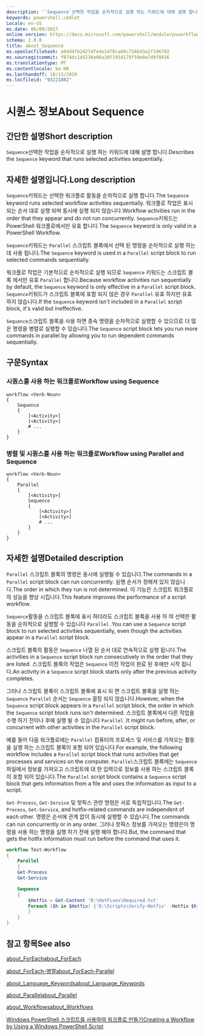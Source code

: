```yaml
---
description: '`Sequence`선택한 작업을 순차적으로 실행 하는 키워드에 대해 설명 합니다.'
keywords: powershell,cmdlet
Locale: en-US
ms.date: 06/09/2017
online version: https://docs.microsoft.com/powershell/module/psworkflow/about/about_sequence?view=powershell-5.1&WT.mc_id=ps-gethelp
schema: 2.0.0
title: about_Sequence
ms.openlocfilehash: a9dd4fb24274fe4e1478ca69c734b43a2f196792
ms.sourcegitcommit: f874dc1d4236e06a3df195d179f59e0a7d9f8436
ms.translationtype: MT
ms.contentlocale: ko-KR
ms.lasthandoff: 10/13/2020
ms.locfileid: "93221882"
---
```

# <a name="about-sequence"></a><span data-ttu-id="3372c-104">시퀀스 정보</span><span class="sxs-lookup"><span data-stu-id="3372c-104">About Sequence</span></span>

## <a name="short-description"></a><span data-ttu-id="3372c-105">간단한 설명</span><span class="sxs-lookup"><span data-stu-id="3372c-105">Short description</span></span>

<span data-ttu-id="3372c-106">`Sequence`선택한 작업을 순차적으로 실행 하는 키워드에 대해 설명 합니다.</span><span class="sxs-lookup"><span data-stu-id="3372c-106">Describes the `Sequence` keyword that runs selected activities sequentially.</span></span>

## <a name="long-description"></a><span data-ttu-id="3372c-107">자세한 설명입니다.</span><span class="sxs-lookup"><span data-stu-id="3372c-107">Long description</span></span>

<span data-ttu-id="3372c-108">`Sequence`키워드는 선택한 워크플로 활동을 순차적으로 실행 합니다.</span><span class="sxs-lookup"><span data-stu-id="3372c-108">The `Sequence` keyword runs selected workflow activities sequentially.</span></span> <span data-ttu-id="3372c-109">워크플로 작업은 표시 되는 순서 대로 실행 되며 동시에 실행 되지 않습니다.</span><span class="sxs-lookup"><span data-stu-id="3372c-109">Workflow activities run in the order that they appear and do not run concurrently.</span></span> <span data-ttu-id="3372c-110">`Sequence`키워드는 PowerShell 워크플로에서만 유효 합니다.</span><span class="sxs-lookup"><span data-stu-id="3372c-110">The `Sequence` keyword is only valid in a PowerShell Workflow.</span></span>

<span data-ttu-id="3372c-111">`Sequence`키워드는 `Parallel` 스크립트 블록에서 선택 된 명령을 순차적으로 실행 하는 데 사용 됩니다.</span><span class="sxs-lookup"><span data-stu-id="3372c-111">The `Sequence` keyword is used in a `Parallel` script block to run selected commands sequentially.</span></span>

<span data-ttu-id="3372c-112">워크플로 작업은 기본적으로 순차적으로 실행 되므로 `Sequence` 키워드는 스크립트 블록 에서만 유효 `Parallel` 합니다.</span><span class="sxs-lookup"><span data-stu-id="3372c-112">Because workflow activities run sequentially by default, the `Sequence` keyword is only effective in a `Parallel` script block.</span></span> <span data-ttu-id="3372c-113">`Sequence`키워드가 스크립트 블록에 포함 되지 않은 경우 `Parallel` 유효 하지만 유효 하지 않습니다.</span><span class="sxs-lookup"><span data-stu-id="3372c-113">If the `Sequence` keyword isn't included in a `Parallel` script block, it's valid but ineffective.</span></span>

<span data-ttu-id="3372c-114">`Sequence`스크립트 블록을 사용 하면 종속 명령을 순차적으로 실행할 수 있으므로 더 많은 명령을 병렬로 실행할 수 있습니다.</span><span class="sxs-lookup"><span data-stu-id="3372c-114">The `Sequence` script block lets you run more commands in parallel by allowing you to run dependent commands sequentially.</span></span>

## <a name="syntax"></a><span data-ttu-id="3372c-115">구문</span><span class="sxs-lookup"><span data-stu-id="3372c-115">Syntax</span></span>

### <a name="workflow-using-sequence"></a><span data-ttu-id="3372c-116">시퀀스를 사용 하는 워크플로</span><span class="sxs-lookup"><span data-stu-id="3372c-116">Workflow using Sequence</span></span>

```
workflow <Verb-Noun>
{
    Sequence
    {
        [<Activity>]
        [<Activity>]
        # ...
    }
}
```

### <a name="workflow-using-parallel-and-sequence"></a><span data-ttu-id="3372c-117">병렬 및 시퀀스를 사용 하는 워크플로</span><span class="sxs-lookup"><span data-stu-id="3372c-117">Workflow using Parallel and Sequence</span></span>

```
workflow <Verb-Noun>
{
    Parallel
    {
        [<Activity>]
        Sequence
        {
            [<Activity>]
            [<Activity>]
            # ...
        }
    }
}
```

## <a name="detailed-description"></a><span data-ttu-id="3372c-118">자세한 설명</span><span class="sxs-lookup"><span data-stu-id="3372c-118">Detailed description</span></span>

<span data-ttu-id="3372c-119">`Parallel` 스크립트 블록의 명령은 동시에 실행될 수 있습니다.</span><span class="sxs-lookup"><span data-stu-id="3372c-119">The commands in a `Parallel` script block can run concurrently.</span></span> <span data-ttu-id="3372c-120">실행 순서가 정해져 있지 않습니다.</span><span class="sxs-lookup"><span data-stu-id="3372c-120">The order in which they run is not determined.</span></span> <span data-ttu-id="3372c-121">이 기능은 스크립트 워크플로의 성능을 향상 시킵니다.</span><span class="sxs-lookup"><span data-stu-id="3372c-121">This feature improves the performance of a script workflow.</span></span>

<span data-ttu-id="3372c-122">`Sequence`활동을 스크립트 블록에 표시 하더라도 스크립트 블록을 사용 하 여 선택한 활동을 순차적으로 실행할 수 있습니다 `Parallel` .</span><span class="sxs-lookup"><span data-stu-id="3372c-122">You can use a `Sequence` script block to run selected activities sequentially, even though the activities appear in a `Parallel` script block.</span></span>

<span data-ttu-id="3372c-123">스크립트 블록의 활동은 `Sequence` 나열 된 순서 대로 연속적으로 실행 됩니다.</span><span class="sxs-lookup"><span data-stu-id="3372c-123">The activities in a `Sequence` script block run consecutively in the order that they are listed.</span></span> <span data-ttu-id="3372c-124">스크립트 블록의 작업은 `Sequence` 이전 작업이 완료 된 후에만 시작 됩니다.</span><span class="sxs-lookup"><span data-stu-id="3372c-124">An activity in a `Sequence` script block starts only after the previous activity completes.</span></span>

<span data-ttu-id="3372c-125">그러나 스크립트 블록이 스크립트 블록에 표시 되 면 스크립트 블록을 실행 하는 `Sequence` `Parallel` 순서는 `Sequence` 결정 되지 않습니다.</span><span class="sxs-lookup"><span data-stu-id="3372c-125">However, when the `Sequence` script block appears in a `Parallel` script block, the order in which the `Sequence` script block runs isn't determined.</span></span> <span data-ttu-id="3372c-126">스크립트 블록에서 다른 작업을 수행 하기 전이나 후에 실행 될 수 있습니다 `Parallel` .</span><span class="sxs-lookup"><span data-stu-id="3372c-126">It might run before, after, or concurrent with other activities in the `Parallel` script block.</span></span>

<span data-ttu-id="3372c-127">예를 들어 다음 워크플로에는 `Parallel` 컴퓨터의 프로세스 및 서비스를 가져오는 활동을 실행 하는 스크립트 블록이 포함 되어 있습니다.</span><span class="sxs-lookup"><span data-stu-id="3372c-127">For example, the following workflow includes a `Parallel` script block that runs activities that get processes and services on the computer.</span></span> <span data-ttu-id="3372c-128">`Parallel`스크립트 블록에는 `Sequence` 파일에서 정보를 가져오고 스크립트에 대 한 입력으로 정보를 사용 하는 스크립트 블록이 포함 되어 있습니다.</span><span class="sxs-lookup"><span data-stu-id="3372c-128">The `Parallel` script block contains a `Sequence` script block that gets information from a file and uses the information as input to a script.</span></span>

<span data-ttu-id="3372c-129">`Get-Process`, `Get-Service` 및 핫픽스 관련 명령은 서로 독립적입니다.</span><span class="sxs-lookup"><span data-stu-id="3372c-129">The `Get-Process`, `Get-Service`, and hotfix-related commands are independent of each other.</span></span> <span data-ttu-id="3372c-130">명령은 순서에 관계 없이 동시에 실행할 수 있습니다.</span><span class="sxs-lookup"><span data-stu-id="3372c-130">The commands can run concurrently or in any order.</span></span> <span data-ttu-id="3372c-131">그러나 핫픽스 정보를 가져오는 명령은이 명령을 사용 하는 명령을 실행 하기 전에 실행 해야 합니다.</span><span class="sxs-lookup"><span data-stu-id="3372c-131">But, the command that gets the hotfix information must run before the command that uses it.</span></span>

```powershell
workflow Test-Workflow
{
    Parallel
    {
    Get-Process
    Get-Service

    Sequence
    {
        $Hotfix = Get-Content 'D:\HotFixes\Required.txt'
        Foreach ($h in $Hotfix) {'D:\Scripts\Verify-Hotfix' -Hotfix $h}
        }
    }
}
```

## <a name="see-also"></a><span data-ttu-id="3372c-132">참고 항목</span><span class="sxs-lookup"><span data-stu-id="3372c-132">See also</span></span>

[<span data-ttu-id="3372c-133">about_ForEach</span><span class="sxs-lookup"><span data-stu-id="3372c-133">about_ForEach</span></span>](../../Microsoft.PowerShell.Core/About/about_Foreach.md)

[<span data-ttu-id="3372c-134">about_ForEach-병렬</span><span class="sxs-lookup"><span data-stu-id="3372c-134">about_ForEach-Parallel</span></span>](about_ForEach-Parallel.md)

[<span data-ttu-id="3372c-135">about_Language_Keywords</span><span class="sxs-lookup"><span data-stu-id="3372c-135">about_Language_Keywords</span></span>](../../Microsoft.PowerShell.Core/About/about_Language_Keywords.md)

[<span data-ttu-id="3372c-136">about_Parallel</span><span class="sxs-lookup"><span data-stu-id="3372c-136">about_Parallel</span></span>](about_Parallel.md)

[<span data-ttu-id="3372c-137">about_Workflows</span><span class="sxs-lookup"><span data-stu-id="3372c-137">about_Workflows</span></span>](about_Workflows.md)

[<span data-ttu-id="3372c-138">Windows PowerShell 스크립트를 사용하여 워크플로 만들기</span><span class="sxs-lookup"><span data-stu-id="3372c-138">Creating a Workflow by Using a Windows PowerShell Script</span></span>](/previous-versions/powershell/scripting/developer/workflow/creating-a-workflow-by-using-a-windows-powershell-script)
